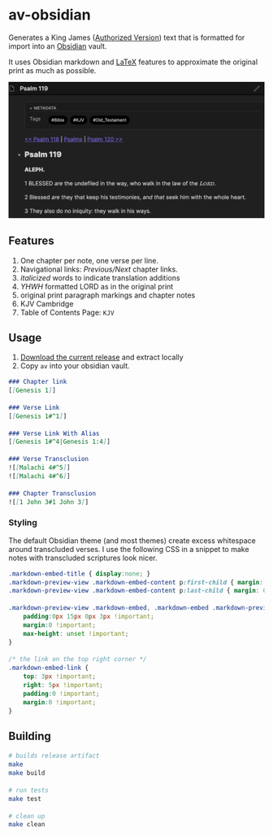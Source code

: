 # av-obsidian
Generates a King James ([Authorized Version](https://en.wikipedia.org/wiki/King_James_Version)) text that is formatted for import into an [Obsidian](https://obsidian.md/) vault.

It uses Obsidian markdown and [LaTeX](https://en.wikipedia.org/wiki/LaTeX) features to approximate the original print as much as possible.

![note italicized words, section headers, and special treatment of YHWH](doc/example.png)

## Features

1. One chapter per note, one verse per line.
1. Navigational links: *Previous/Next* chapter links.
1. _italicized_ words to indicate translation additions
1. _YHWH_ formatted LORD as in the original print
1. original print paragraph markings and chapter notes
1. KJV Cambridge
1. Table of Contents Page: `KJV`

## Usage

1. [Download the current release](https://github.com/pmbauer/av-obsidian/releases/download/4c1c0dc/av-obsidian_4c1c0dc.tar.gz) and extract locally
2. Copy `av` into your obsidian vault.

```markdown
### Chapter link
[[Genesis 1]]

### Verse Link
[[Genesis 1#^1]]

### Verse Link With Alias
[[Genesis 1#^4|Genesis 1:4]]

### Verse Transclusion
![[Malachi 4#^5]]
![[Malachi 4#^6]]

### Chapter Transclusion
![[1 John 3#1 John 3]]
```

### Styling
The default Obsidian theme (and most themes) create excess whitespace around transcluded verses.  I use the following CSS in a snippet to make notes with transcluded scriptures look nicer.

```css
.markdown-embed-title { display:none; }
.markdown-preview-view .markdown-embed-content p:first-child { margin: 0 !important;}
.markdown-preview-view .markdown-embed-content p:last-child { margin: 0 !important;}

.markdown-preview-view .markdown-embed, .markdown-embed .markdown-preview-view {
    padding:0px 15px 0px 3px !important;
    margin:0 !important;
    max-height: unset !important;
}

/* the link on the top right corner */
.markdown-embed-link {
    top: 3px !important;
    right: 5px !important;
    padding:0 !important;
    margin:0 !important;
}
```
## Building
```bash
# builds release artifact
make
make build

# run tests
make test

# clean up
make clean
```
